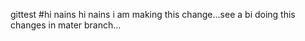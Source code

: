 gittest
#hi nains hi nains i am making this change...see a bi doing this changes in mater branch...


